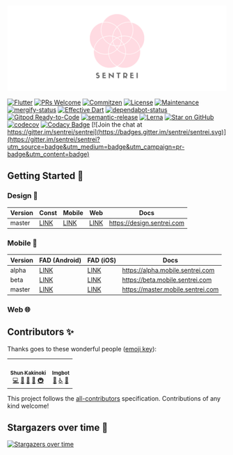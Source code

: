 <p align="center">
  <img src="assets/banner.png">
</p>

[![Flutter](https://img.shields.io/badge/built%20with-Flutter-brightgreen)](https://flutter.dev/docs)
[![PRs Welcome](https://img.shields.io/badge/PRs-Welcome-brightgreen.svg)](https://img.shields.io/badge/PRs-Welcome-brightgreen.svg)
[![Commitzen](https://img.shields.io/badge/commitizen-friendly-brightgreen.svg)](https://img.shields.io/badge/commitizen-friendly-brightgreen.svg)
[![License](https://img.shields.io/github/license/sentrei/sentrei)](https://github.com/sentrei/sentrei/blob/master/LICENSE.md)
[![Maintenance](https://img.shields.io/badge/Maintained%3F-yes-green.svg)](https://github.com/sentrei/sentrei/graphs/commit-activity)
[![mergify-status](https://img.shields.io/endpoint.svg?url=https://gh.mergify.io/badges/sentrei/sentrei&style=flat)](https://img.shields.io/endpoint.svg?url=https://gh.mergify.io/badges/sentrei/sentrei&style=flat)
[![Effective Dart](https://img.shields.io/badge/style-effective_dart-40c4ff.svg)](https://github.com/tenhobi/effective_dart)
[![dependabot-status](https://api.dependabot.com/badges/status?host=github&repo=sentrei/sentrei)](https://api.dependabot.com/badges/status?host=github&repo=sentrei/sentrei)
[![Gitpod Ready-to-Code](https://img.shields.io/badge/Gitpod-Ready--to--Code-blue?logo=gitpod)](https://gitpod.io/#https://github.com/sentrei/sentrei)
[![semantic-release](https://img.shields.io/badge/%20%20%F0%9F%93%A6%F0%9F%9A%80-semantic--release-e10079.svg)](https://github.com/semantic-release/semantic-release)
[![Lerna](https://img.shields.io/badge/maintained%20with-lerna-cc00ff.svg)](https://lerna.js.org/)
[![Star on GitHub](https://img.shields.io/github/stars/sentrei/sentrei.svg?style=flat&logo=github&colorB=deeppink&label=stars)](https://github.com/sentrei/sentrei)
[![codecov](https://codecov.io/gh/sentrei/sentrei/branch/master/graph/badge.svg)](https://codecov.io/gh/sentrei/sentrei)
[![Codacy Badge](https://api.codacy.com/project/badge/Grade/33af9b285c934b3fa958d85c6638aefb)](https://www.codacy.com/gh/sentrei/sentrei?utm_source=github.com&utm_medium=referral&utm_content=sentrei/sentrei&utm_campaign=Badge_Grade)
[![Join the chat at https://gitter.im/sentrei/sentrei](https://badges.gitter.im/sentrei/sentrei.svg)](https://gitter.im/sentrei/sentrei?utm_source=badge&utm_medium=badge&utm_campaign=pr-badge&utm_content=badge)

<!-- <p align="center">
    <a><img src="assets/apple-store-badge.svg" width="300"></img></a>
    <a><img src="assets/google-play-badge.png" width="300"></img></a>
</p> -->

## Getting Started 🚀

### Design 🎨

<!-- prettier-ignore-start -->
| Version | Const | Mobile | Web | Docs |
| ------- | ----- | ------ | --- | ---- |
| master | [LINK](https://www.figma.com/file/FcE7ACUUJAey0gspwpFN48/const) | [LINK](https://www.figma.com/file/0HJCBXV4H81774BKNzdTPs/mobile) | [LINK](https://www.figma.com/file/jHYqhmFQWXTUO1B0rcChya/web) | https://design.sentrei.com |
<!-- prettier-ignore-end -->

### Mobile 📱

<!-- prettier-ignore-start -->
| Version | FAD (Android) | FAD (iOS) | Docs |
| ------- | ------------- | --------- | ---- |
| alpha | [LINK](https://appdistribution.firebase.dev/i/ecwjmtsh) | [LINK](https://appdistribution.firebase.dev/i/iCHEpULk) | https://alpha.mobile.sentrei.com |
| beta | [LINK](https://appdistribution.firebase.dev/i/zk13ZGu1) | [LINK](https://appdistribution.firebase.dev/i/5rx5sRDi) | https://beta.mobile.sentrei.com |
| master | [LINK](https://appdistribution.firebase.dev/i/sXwACykq) | [LINK](https://appdistribution.firebase.dev/i/bNpuzTfZ) | https://master.mobile.sentrei.com |
<!-- prettier-ignore-end -->

### Web 🌐

## Contributors ✨

Thanks goes to these wonderful people ([emoji key](https://allcontributors.org/docs/en/emoji-key)):

<!-- ALL-CONTRIBUTORS-LIST:START - Do not remove or modify this section -->
<!-- prettier-ignore-start -->
<!-- markdownlint-disable -->
<table>
  <tr>
    <td align="center"><a href="https://www.shunkakinoki.com/"><img src="https://avatars0.githubusercontent.com/u/39187513?v=4" width="100px;" alt=""/><br /><sub><b>Shun Kakinoki</b></sub></a><br /><a href="https://github.com/sentrei/sentrei/commits?author=shunkakinoki" title="Code">💻</a> <a href="#projectManagement-shunkakinoki" title="Project Management">📆</a> <a href="#ideas-shunkakinoki" title="Ideas, Planning, & Feedback">🤔</a> <a href="#business-shunkakinoki" title="Business development">💼</a> <a href="#infra-shunkakinoki" title="Infrastructure (Hosting, Build-Tools, etc)">🚇</a></td>
    <td align="center"><a href="https://imgbot.net"><img src="https://avatars1.githubusercontent.com/u/31427850?v=4" width="100px;" alt=""/><br /><sub><b>Imgbot</b></sub></a><br /><a href="#maintenance-ImgBotApp" title="Maintenance">🚧</a> <a href="#a11y-ImgBotApp" title="Accessibility">️️️️♿️</a> <a href="#design-ImgBotApp" title="Design">🎨</a></td>
  </tr>
</table>

<!-- markdownlint-enable -->
<!-- prettier-ignore-end -->

<!-- ALL-CONTRIBUTORS-LIST:END -->

This project follows the [all-contributors](https://github.com/all-contributors/all-contributors) specification. Contributions of any kind welcome!

## Stargazers over time 🌟

[![Stargazers over time](https://starchart.cc/sentrei/sentrei.svg)](https://starchart.cc/sentrei/sentrei)
